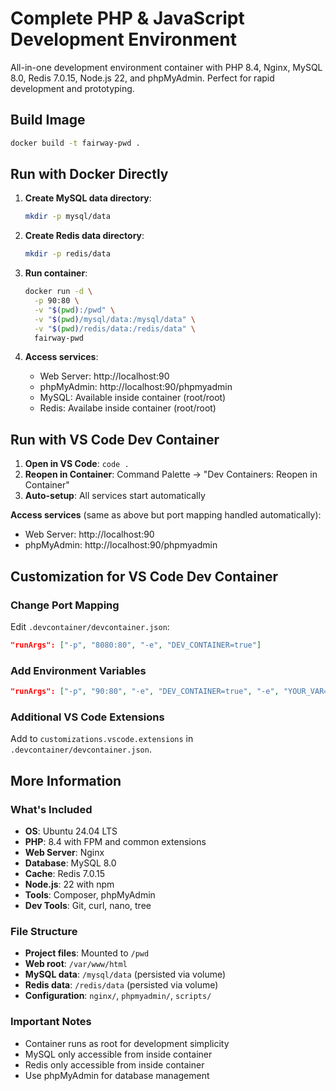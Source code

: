 # Complete PHP & JavaScript Development Environment

All-in-one development environment container with PHP 8.4, Nginx, MySQL 8.0, Redis 7.0.15, Node.js 22, and phpMyAdmin. Perfect for rapid development and prototyping.

## Build Image

```bash
docker build -t fairway-pwd .
```

## Run with Docker Directly

1. **Create MySQL data directory**:

    ```bash
    mkdir -p mysql/data
    ```
2. **Create Redis data directory**:

    ```bash
    mkdir -p redis/data
    ```
3. **Run container**:

    ```bash
    docker run -d \
      -p 90:80 \
      -v "$(pwd):/pwd" \
      -v "$(pwd)/mysql/data:/mysql/data" \
      -v "$(pwd)/redis/data:/redis/data" \
      fairway-pwd
    ```

4. **Access services**:
    - Web Server: http://localhost:90
    - phpMyAdmin: http://localhost:90/phpmyadmin
    - MySQL: Available inside container (root/root)
    - Redis: Availabe inside container (root/root)

## Run with VS Code Dev Container

1. **Open in VS Code**: `code .`
2. **Reopen in Container**: Command Palette → "Dev Containers: Reopen in Container"
3. **Auto-setup**: All services start automatically

**Access services** (same as above but port mapping handled automatically):

-   Web Server: http://localhost:90
-   phpMyAdmin: http://localhost:90/phpmyadmin

## Customization for VS Code Dev Container

### Change Port Mapping

Edit `.devcontainer/devcontainer.json`:

```json
"runArgs": ["-p", "8080:80", "-e", "DEV_CONTAINER=true"]
```

### Add Environment Variables

```json
"runArgs": ["-p", "90:80", "-e", "DEV_CONTAINER=true", "-e", "YOUR_VAR=value"]
```

### Additional VS Code Extensions

Add to `customizations.vscode.extensions` in `.devcontainer/devcontainer.json`.

## More Information

### What's Included

-   **OS**: Ubuntu 24.04 LTS
-   **PHP**: 8.4 with FPM and common extensions
-   **Web Server**: Nginx
-   **Database**: MySQL 8.0
-   **Cache**: Redis 7.0.15
-   **Node.js**: 22 with npm
-   **Tools**: Composer, phpMyAdmin
-   **Dev Tools**: Git, curl, nano, tree

### File Structure

-   **Project files**: Mounted to `/pwd`
-   **Web root**: `/var/www/html`
-   **MySQL data**: `/mysql/data` (persisted via volume)
-   **Redis data**: `/redis/data` (persisted via volume)
-   **Configuration**: `nginx/`, `phpmyadmin/`, `scripts/`

### Important Notes

-   Container runs as root for development simplicity
-   MySQL only accessible from inside container
-   Redis only accessible from inside container
-   Use phpMyAdmin for database management
